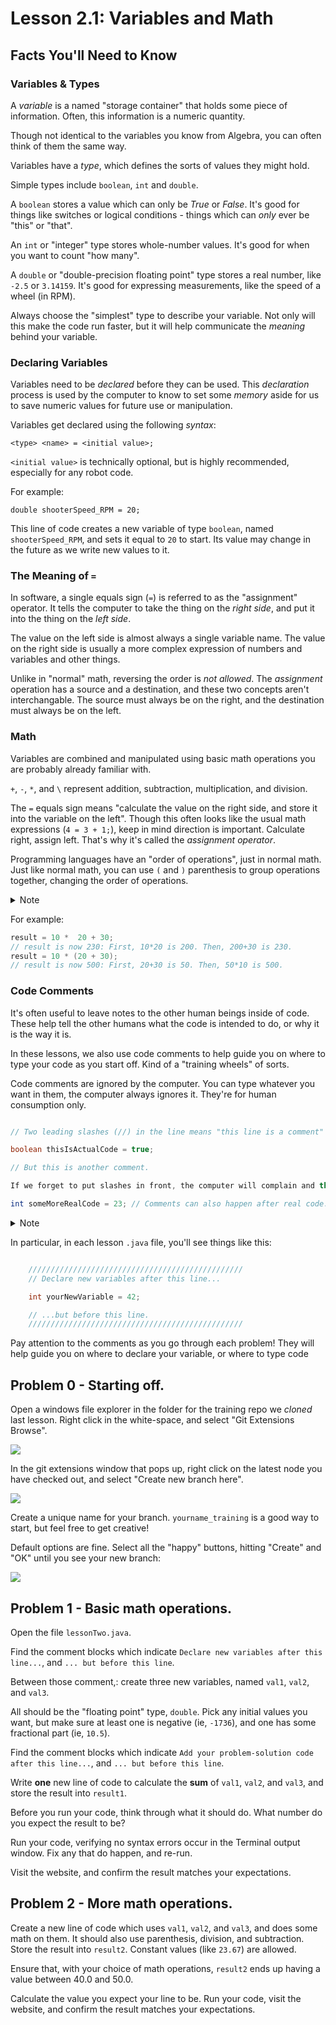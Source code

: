 
# Lesson 2.1: Variables and Math

## Facts You'll Need to Know

### Variables & Types

A _variable_ is a named "storage container" that holds some piece of information. Often, this information is a numeric quantity.

Though not identical to the variables you know from Algebra, you can often think of them the same way.

Variables have a _type_, which defines the sorts of values they might hold.

Simple types include `boolean`, `int` and `double`. 

A `boolean` stores a value which can only be _True_ or _False_. It's good for things like switches or logical conditions - things which can _only_ ever be "this" or "that".

An `int` or "integer" type stores whole-number values. It's good for when you want to count "how many".

A `double` or "double-precision floating point" type stores a real number, like `-2.5` or `3.14159`. It's good for expressing measurements, like the speed of a wheel (in RPM). 

Always choose the "simplest" type to describe your variable. Not only will this make the code run faster, but it will help communicate the _meaning_ behind your variable. 

### Declaring Variables

Variables need to be _declared_ before they can be used. This _declaration_ process is used by the computer to know to set some _memory_ aside for us to save numeric values for future use or manipulation.

Variables get declared using the following _syntax_:

`<type> <name> = <initial value>;`

`<initial value>` is technically optional, but is highly recommended, especially for any robot code.

For example:

`double shooterSpeed_RPM = 20;`

This line of code creates a new variable of type `boolean`, named `shooterSpeed_RPM`, and sets it equal to `20` to start. Its value may change in the future as we write new values to it.

### The Meaning of `=`

In software, a single equals sign (`=`) is referred to as the "assignment" operator. It tells the computer to take the thing on the _right side_, and put it into the thing on the _left side_.

The value on the left side is almost always a single variable name. The value on the right side is usually a more complex expression of numbers and variables and other things.

Unlike in "normal" math, reversing the order is _not allowed_. The _assignment_ operation has a source and a destination, and these two concepts aren't interchangable. The source must always be on the right, and the destination must always be on the left.

### Math 

Variables are combined and manipulated using basic math operations you are probably already familiar with.

`+`, `-`, `*`, and `\` represent addition, subtraction, multiplication, and division.

The `=` equals sign means "calculate the value on the right side, and store it into the variable on the left". Though this often looks like the usual math expressions (`4 = 3 + 1;`), keep in mind direction is important. Calculate right, assign left. That's why it's called the _assignment operator_.

Programming languages have an "order of operations", just in normal math. Just like normal math, you can use `(` and `)` parenthesis to group operations together, changing the order of operations.


<details>
<summary> Note </summary>
Chris learned the acronym PEMDAS (pronounced "paehm-dahs") to describe the Math order of operations. (Parenthesis, then exponentiation, then multiplication, then division, then addition, then subtraction). Chris also learned the trigonometric ratios and functions with the pneumonic not as our Native American friend SOH-CAH-TOA, but as "Some Old Hippie Caught Another Hippie Tripping On Acid" This explains a lot about Chris. We'll assume none of these are commonly-used pneumonic devices, and avoid their usage. But if you happen to know them, well, you can assume you'll turn out like Chris.
</details>


For example:

```java
result = 10 *  20 + 30;  
// result is now 230: First, 10*20 is 200. Then, 200+30 is 230.
result = 10 * (20 + 30); 
// result is now 500: First, 20+30 is 50. Then, 50*10 is 500.
```

### Code Comments

It's often useful to leave notes to the other human beings inside of code. These help tell the other humans what the code is intended to do, or why it is the way it is.

In these lessons, we also use code comments to help guide you on where to type your code as you start off. Kind of a "training wheels" of sorts.

Code comments are ignored by the computer. You can type whatever you want in them, the computer always ignores it. They're for human consumption only.

```java

// Two leading slashes (//) in the line means "this line is a comment"

boolean thisIsActualCode = true;

// But this is another comment.

If we forget to put slashes in front, the computer will complain and throw "syntax" errors on this line.

int someMoreRealCode = 23; // Comments can also happen after real code.

```

<details>
<summary> Note </summary>

```java
/* Slash-star sequences surrounding text is also a comment */

double anotherPieceOfRealCode = 123.456;

/**
 * Code comments may
 * also take up more than
 * one line if you use the
 * slash-star format
 */ 

```
</details>

In particular, in each lesson `.java` file, you'll see things like this:

```java

    ////////////////////////////////////////////////
    // Declare new variables after this line...

    int yourNewVariable = 42;

    // ...but before this line.
    ////////////////////////////////////////////////
```

Pay attention to the comments as you go through each problem! They will help guide you on where to declare your variable, or where to type code

## Problem 0 - Starting off.

Open a windows file explorer in the folder for the training repo we _cloned_ last lesson. Right click in the white-space, and select "Git Extensions Browse".

![](doc/gitext_clone.png)

In the git extensions window that pops up, right click on the latest node you have checked out, and select "Create new branch here".

![](doc/gitext_new_branch.png)

Create a unique name for your branch. `yourname_training` is a good way to start, but feel free to get creative!

Default options are fine. Select all the "happy" buttons, hitting "Create" and "OK" until you see your new branch:

![](doc/gitext_new_branch_created.png)

## Problem 1 - Basic math operations.

Open the file `lessonTwo.java`. 

Find the comment blocks which indicate `Declare new variables after this line...`, and `... but before this line`.

Between those comment,: create three new variables, named `val1`, `val2`, and `val3`. 

All should be the "floating point" type, `double`. Pick any initial values you want, but make sure at least one is negative (ie, `-1736`), and one has some fractional part (ie, `10.5`).

Find the comment blocks which indicate `Add your problem-solution code after this line...`, and `... but before this line`. 

Write **one** new line of code to calculate the **sum** of `val1`, `val2`, and `val3`, and store the result into `result1`. 

Before you run your code, think through what it should do. What number do you expect the result to be?

Run your code, verifying no syntax errors occur in the Terminal output window. Fix any that do happen, and re-run.

Visit the website, and confirm the result matches your expectations.

## Problem 2 - More math operations.

Create a new line of code which uses `val1`, `val2`, and `val3`, and does some math on them. It should also use parenthesis, division, and subtraction. Store the result into `result2`. Constant values (like `23.67`) are allowed. 

Ensure that, with your choice of math operations, `result2` ends up having a value between 40.0 and 50.0.

Calculate the value you expect your line to be. Run your code, visit the website, and confirm the result matches your expectations.
